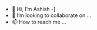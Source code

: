- 👋 Hi, I’m Ashish
-]
- 💞️ I’m looking to collaborate on ...
- 📫 How to reach me ...

<!---
spymmer2004/spymmer2004 is a ✨ special ✨ repository because its `README.md` (this file) appears on your GitHub profile.
You can click the Preview link to take a look at your changes.
--->

